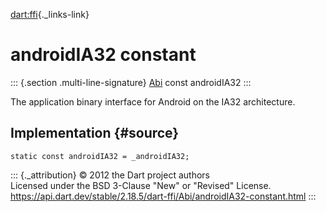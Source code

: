 [dart:ffi](../../dart-ffi/dart-ffi-library){._links-link}

androidIA32 constant
====================

::: {.section .multi-line-signature}
[Abi](../abi-class) const androidIA32
:::

The application binary interface for Android on the IA32 architecture.

Implementation {#source}
--------------

``` {.language-dart data-language="dart"}
static const androidIA32 = _androidIA32;
```

::: {._attribution}
© 2012 the Dart project authors\
Licensed under the BSD 3-Clause \"New\" or \"Revised\" License.\
<https://api.dart.dev/stable/2.18.5/dart-ffi/Abi/androidIA32-constant.html>
:::
